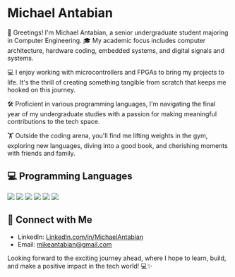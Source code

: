 # Michael Antabian

👋 Greetings! I'm Michael Antabian, a senior undergraduate student majoring in Computer Engineering. 🎓 My academic focus includes computer architecture, hardware coding, embedded systems, and digital signals and systems.

💻 I enjoy working with microcontrollers and FPGAs to bring my projects to life. It's the thrill of creating something tangible from scratch that keeps me hooked on this journey.

🛠️ Proficient in various programming languages, I'm navigating the final year of my undergraduate studies with a passion for making meaningful contributions to the tech space.

🏋️ Outside the coding arena, you'll find me lifting weights in the gym, exploring new languages, diving into a good book, and cherishing moments with friends and family.

## 💻 Programming Languages

<img src="https://img.icons8.com/color/48/000000/c-programming.png"/> <img src="https://img.icons8.com/color/48/000000/c-plus-plus-logo.png"/> <img src="https://img.icons8.com/color/48/000000/java-coffee-cup-logo.png"/> <img src="https://img.icons8.com/color/48/000000/vhdl.png"/> <img src="https://img.icons8.com/color/48/000000/matlab.png"/> <img src="https://img.icons8.com/color/48/000000/assembly.png"/>

## 💬 Connect with Me

- LinkedIn: [LinkedIn.com/in/MichaelAntabian](https://www.linkedin.com/in/michael-antabian)
- Email: [mikeantabian@gmail.com](mailto:you@example.com)

Looking forward to the exciting journey ahead, where I hope to learn, build, and make a positive impact in the tech world! 💻✨


<!--
**Mikeantabian/Mikeantabian** is a ✨ _special_ ✨ repository because its `README.md` (this file) appears on your GitHub profile.

Here are some ideas to get you started:

- 🔭 I’m currently working on ...
- 🌱 I’m currently learning ...
- 👯 I’m looking to collaborate on ...
- 🤔 I’m looking for help with ...
- 💬 Ask me about ...
- 📫 How to reach me: ...
- 😄 Pronouns: ...
- ⚡ Fun fact: ...
-->

